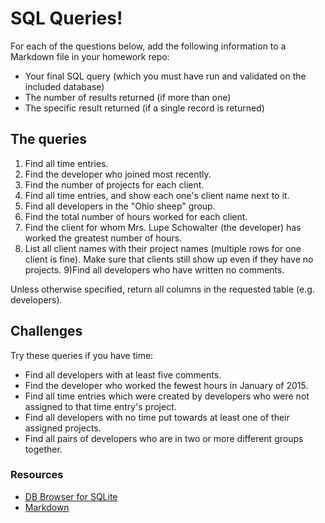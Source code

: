 # SQL Queries!

For each of the questions below, add the following information to a Markdown file in your homework repo:

- Your final SQL query (which you must have run and validated on the included database)
- The number of results returned (if more than one)
- The specific result returned (if a single record is returned)

## The queries

1) Find all time entries.
2) Find the developer who joined most recently.
3) Find the number of projects for each client.
4) Find all time entries, and show each one's client name next to it.
5) Find all developers in the "Ohio sheep" group.
6) Find the total number of hours worked for each client.
7) Find the client for whom Mrs. Lupe Schowalter (the developer) has worked the greatest number of hours.
8) List all client names with their project names (multiple rows for one client is fine).  Make sure that clients still show up even if they have no projects.
9)Find all developers who have written no comments.

Unless otherwise specified, return all columns in the requested table (e.g. developers).

## Challenges

Try these queries if you have time:

- Find all developers with at least five comments.
- Find the developer who worked the fewest hours in January of 2015.
- Find all time entries which were created by developers who were not assigned to that time entry's project.
- Find all developers with no time put towards at least one of their assigned projects.
- Find all pairs of developers who are in two or more different groups together.

### Resources

- [DB Browser for SQLite](https://sqlitebrowser.org/)
- [Markdown](https://guides.github.com/features/mastering-markdown/)